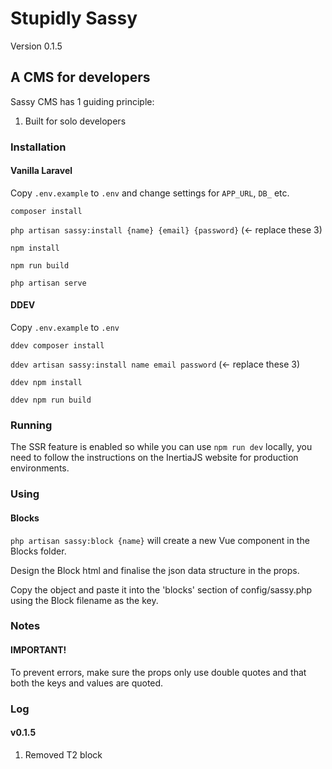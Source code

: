 # Stupidly Sassy

Version 0.1.5

## A CMS for developers

Sassy CMS has 1 guiding principle:

1. Built for solo developers

### Installation

#### Vanilla Laravel

Copy `.env.example` to `.env` and change settings for `APP_URL`, `DB_` etc.

`composer install`

`php artisan sassy:install {name} {email} {password}`  (<- replace these 3)

`npm install`

`npm run build`

`php artisan serve`

#### DDEV

Copy `.env.example` to `.env`

`ddev composer install`

`ddev artisan sassy:install name email password`  (<- replace these 3)

`ddev npm install`

`ddev npm run build`

### Running

The SSR feature is enabled so while you can use `npm run dev` locally, you need to follow the instructions on the InertiaJS website for production environments.

### Using

#### Blocks

`php artisan sassy:block {name}` will create a new Vue component in the Blocks folder.

Design the Block html and finalise the json data structure in the props.

Copy the object and paste it into the 'blocks' section of config/sassy.php using the Block filename as the key.


### Notes

#### IMPORTANT!

To prevent errors, make sure the props only use double quotes and that both the keys and values are quoted.

### Log

#### v0.1.5

1. Removed T2 block
